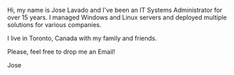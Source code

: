 

Hi, my name is Jose Lavado and I've been an IT Systems Administrator for over 15 years.
I managed Windows and Linux servers and deployed multiple solutions for various companies.

I live in Toronto, Canada with my family and friends.

Please, feel free to drop me an Email!

Jose
